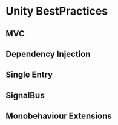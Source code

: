 # Unity BestPractices

## MVC


## Dependency Injection

## Single Entry

## SignalBus

## Monobehaviour Extensions

